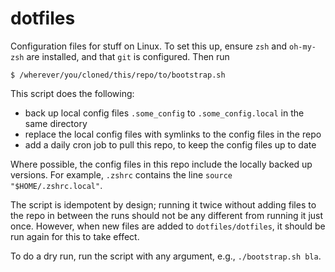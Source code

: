 # dotfiles
Configuration files for stuff on Linux. To set this up, ensure `zsh` and `oh-my-zsh` are installed, and that `git` is configured. Then run
```
$ /wherever/you/cloned/this/repo/to/bootstrap.sh
```
This script does the following:
- back up local config files `.some_config` to `.some_config.local` in the same directory
- replace the local config files with symlinks to the config files in the repo
- add a daily cron job to pull this repo, to keep the config files up to date

Where possible, the config files in this repo include the locally backed up versions. For example, `.zshrc` contains the line `source "$HOME/.zshrc.local"`. 

The script is idempotent by design; running it twice without adding files to the repo in between the runs should not be any different from running it just once. However, when new files are added to `dotfiles/dotfiles`, it should be run again for this to take effect.

To do a dry run, run the script with any argument, e.g., `./bootstrap.sh bla`.
